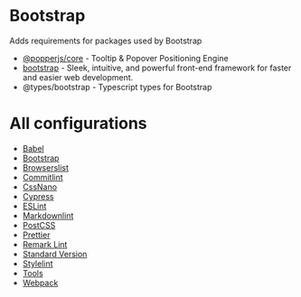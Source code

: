 # Bootstrap

Adds requirements for packages used by Bootstrap

- [@popperjs/core](https://www.npmjs.com/package/@popperjs/core) - Tooltip & Popover Positioning Engine
- [bootstrap](https://www.npmjs.com/package/bootstrap) - Sleek, intuitive, and powerful front-end framework for faster and easier web development.
- @types/bootstrap - Typescript types for Bootstrap

# All configurations

- [Babel](/packages/babel-config)
- [Bootstrap](/packages/bootstrap-config)
- [Browserslist](/packages/browserslist-config)
- [Commitlint](/packages/commitlint-config)
- [CssNano](/packages/cssnano-config)
- [Cypress](/packages/cypress-config)
- [ESLint](/packages/eslint-config)
- [Markdownlint](/packages/markdownlint-config)
- [PostCSS](/packages/postcss-config)
- [Prettier](/packages/prettier-config)
- [Remark Lint](/packages/remark-config)
- [Standard Version](/packages/standard-version-config)
- [Stylelint](/packages/stylelint-config)
- [Tools](/packages/tools)
- [Webpack](/packages/webpack-config)
